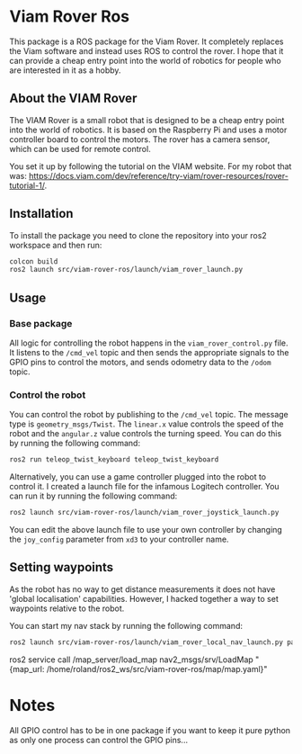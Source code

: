 # Viam Rover Ros
This package is a ROS package for the Viam Rover. It completely replaces the Viam software and instead uses ROS to control the rover. I hope that it can provide a cheap entry point into the world of robotics for people who are interested in it as a hobby.

## About the VIAM Rover
The VIAM Rover is a small robot that is designed to be a cheap entry point into the world of robotics. It is based on the Raspberry Pi and uses a motor controller board to control the motors. The rover has a camera sensor, which can be used for remote control. 

You set it up by following the tutorial on the VIAM website. For my robot that was: https://docs.viam.com/dev/reference/try-viam/rover-resources/rover-tutorial-1/. 

## Installation
To install the package you need to clone the repository into your ros2 workspace and then run: 
```bash
colcon build
ros2 launch src/viam-rover-ros/launch/viam_rover_launch.py
```

## Usage
### Base package
All logic for controlling the robot happens in the `viam_rover_control.py` file. It listens to the `/cmd_vel` topic and then sends the appropriate signals to the GPIO pins to control the motors, and sends odometry data to the `/odom` topic.

### Control the robot
You can control the robot by publishing to the `/cmd_vel` topic. The message type is `geometry_msgs/Twist`. The `linear.x` value controls the speed of the robot and the `angular.z` value controls the turning speed. You can do this by running the following command:
```bash
ros2 run teleop_twist_keyboard teleop_twist_keyboard
```
Alternatively, you can use a game controller plugged into the robot to control it. I created a launch file for the infamous Logitech controller. You can run it by running the following command:
```bash
ros2 launch src/viam-rover-ros/launch/viam_rover_joystick_launch.py
```
You can edit the above launch file to use your own controller by changing the `joy_config` parameter from `xd3` to your controller name. 

## Setting waypoints
As the robot has no way to get distance measurements it does not have 'global localisation' capabilities. However, I hacked together a way to set waypoints relative to the robot. 

You can start my nav stack by running the following command:
```bash
ros2 launch src/viam-rover-ros/launch/viam_rover_local_nav_launch.py params_file:=/home/roland/ros2_ws/src/viam-rover-ros/config/nav2_params.yaml 
```

ros2 service call /map_server/load_map nav2_msgs/srv/LoadMap "{map_url: /home/roland/ros2_ws/src/viam-rover-ros/map/map.yaml}"





# Notes
All GPIO control has to be in one package if you want to keep it pure python as only one process can control the GPIO pins... 